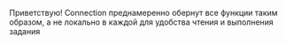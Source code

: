 Приветствую! Connection преднамеренно обернут все функции таким образом, а не локально в каждой для удобства чтения и выполнения задания